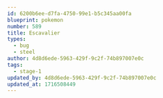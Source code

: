 ```yaml
---
id: 6200b6ee-d7fa-4750-99e1-b5c345aa00fa
blueprint: pokemon
number: 589
title: Escavalier
types:
  - bug
  - steel
author: 4d8d6ede-5963-429f-9c2f-74b897007e0c
tags:
  - stage-1
updated_by: 4d8d6ede-5963-429f-9c2f-74b897007e0c
updated_at: 1716508449
---
```

